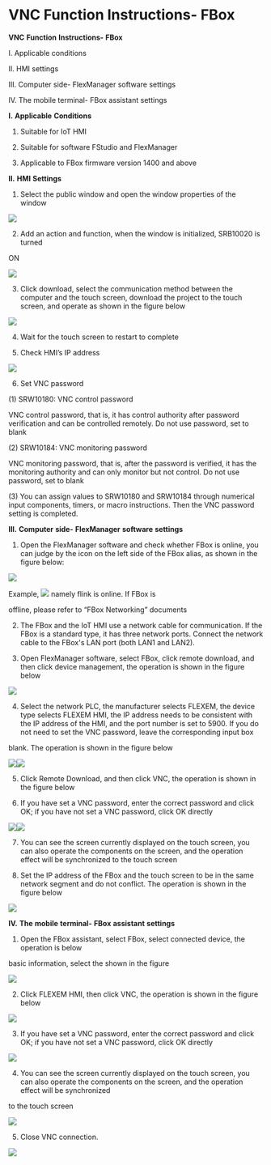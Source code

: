# VNC Function Instructions- FBox

**VNC** **Function** **Instructions-** **FBox**

I. Applicable conditions

II. HMI settings

III. Computer side- FlexManager software settings

IV. The mobile terminal- FBox assistant settings

**I.** **Applicable** **Conditions**

1. Suitable for IoT HMI

2. Suitable for software FStudio and FlexManager

3. Applicable to FBox firmware version 1400 and above

**II.** **HMI** **Settings**

1. Select the public window and open the window properties of the window

![](../.gitbook/assets/0%20%281%29.jpeg)

2. Add an action and function, when the window is initialized, SRB10020 is turned

ON

![](../.gitbook/assets/1%20%282%29.jpeg)

3. Click download, select the communication method between the computer and the touch screen, download the project to the touch screen, and operate as shown in the figure below

![](../.gitbook/assets/2%20%281%29.jpeg)

4. Wait for the touch screen to restart to complete

5. Check HMI’s IP address

![](../.gitbook/assets/3%20%281%29.jpeg)

6. Set VNC password

\(1\) SRW10180: VNC control password

VNC control password, that is, it has control authority after password verification and can be controlled remotely. Do not use password, set to blank

\(2\) SRW10184: VNC monitoring password

VNC monitoring password, that is, after the password is verified, it has the monitoring authority and can only monitor but not control. Do not use password, set to blank

\(3\) You can assign values to SRW10180 and SRW10184 through numerical input components, timers, or macro instructions. Then the VNC password setting is completed.

**III.** **Computer** **side-** **FlexManager** **software** **settings**

1. Open the FlexManager software and check whether FBox is online, you can judge by the icon on the left side of the FBox alias, as shown in the figure below:

![](../.gitbook/assets/4%20%284%29.jpeg)

Example, ![](../.gitbook/assets/5%20%283%29.jpeg) namely flink is online. If FBox is

offline, please refer to “FBox Networking” documents

2. The FBox and the IoT HMI use a network cable for communication. If the FBox is a standard type, it has three network ports. Connect the network cable to the FBox's LAN port \(both LAN1 and LAN2\).

3. Open FlexManager software, select FBox, click remote download, and then click device management, the operation is shown in the figure below

![](../.gitbook/assets/6%20%283%29.jpeg)

4. Select the network PLC, the manufacturer selects FLEXEM, the device type selects FLEXEM HMI, the IP address needs to be consistent with the IP address of the HMI, and the port number is set to 5900. If you do not need to set the VNC password, leave the corresponding input box

blank. The operation is shown in the figure below

![](../.gitbook/assets/7%20%281%29.jpeg)![](../.gitbook/assets/8.jpeg)

5. Click Remote Download, and then click VNC, the operation is shown in the figure below

6. If you have set a VNC password, enter the correct password and click OK; if you have not set a VNC password, click OK directly

![](../.gitbook/assets/9%20%283%29.jpeg)![](../.gitbook/assets/10%20%281%29.jpeg)

7. You can see the screen currently displayed on the touch screen, you can also operate the components on the screen, and the operation effect will be synchronized to the touch screen

8. Set the IP address of the FBox and the touch screen to be in the same network segment and do not conflict. The operation is shown in the figure below

![](../.gitbook/assets/11%20%283%29.jpeg)

**IV.** **The** **mobile** **terminal-** **FBox** **assistant** **settings**

1. Open the FBox assistant, select FBox, select connected device, the operation is below

basic information, select the shown in the figure

![](../.gitbook/assets/12.jpeg)

2. Click FLEXEM HMI, then click VNC, the operation is shown in the figure below

![](../.gitbook/assets/13%20%284%29.jpeg)

3. If you have set a VNC password, enter the correct password and click OK; if you have not set a VNC password, click OK directly

![](../.gitbook/assets/14%20%282%29.jpeg)

4. You can see the screen currently displayed on the touch screen, you can also operate the components on the screen, and the operation effect will be synchronized

to the touch screen

![](../.gitbook/assets/15%20%282%29.jpeg)

5. Close VNC connection.

![](../.gitbook/assets/16%20%283%29.jpeg)

